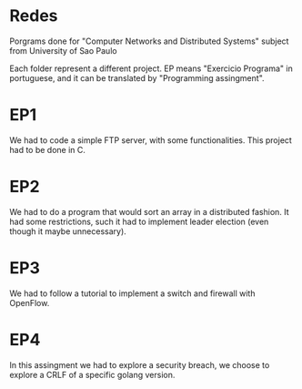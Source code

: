 # Redes
Porgrams done for "Computer Networks and Distributed Systems" subject from University of Sao Paulo

Each folder represent a different project. EP means "Exercicio Programa" in portuguese, and it can be translated by "Programming assingment".

# EP1

We had to code a simple FTP server, with some functionalities. This project had to be done in C.

# EP2

We had to do a program that would sort an array in a distributed fashion. It had some restrictions, such it had to implement leader election (even though it maybe unnecessary).

# EP3

We had to follow a tutorial to implement a switch and firewall with OpenFlow.

# EP4

In this assingment we had to explore a security breach, we choose to explore a CRLF of a specific golang version.